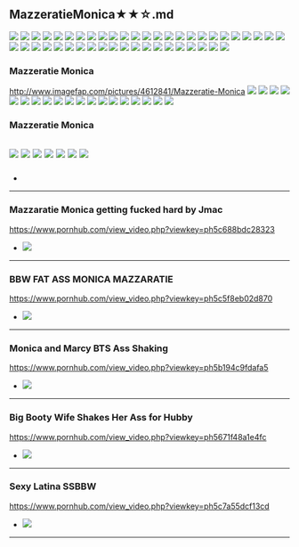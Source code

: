## MazzeratieMonica★★☆.md
![](http://x.imagefapusercontent.com/u/Bill-75/6076239/3963846/Mazzeratie_Monica_2201patp_monica_mazzerati_001.jpg)
![](http://x.imagefapusercontent.com/u/Bill-75/6076239/1878700406/Mazzeratie_Monica_2201patp_monica_mazzerati_002.jpg)
![](http://x.imagefapusercontent.com/u/Bill-75/6076239/1333380942/Mazzeratie_Monica_2201patp_monica_mazzerati_011.jpg)
![](http://x.imagefapusercontent.com/u/Bill-75/6076239/515594703/Mazzeratie_Monica_2201patp_monica_mazzerati_015.jpg)
![](http://x.imagefapusercontent.com/u/Bill-75/6076239/1836184478/Mazzeratie_Monica_2201patp_monica_mazzerati_016.jpg)
![](http://x.imagefapusercontent.com/u/Bill-75/6076239/1097017034/Mazzeratie_Monica_2201patp_monica_mazzerati_017.jpg)
![](http://x.imagefapusercontent.com/u/Bill-75/6076239/1588369539/Mazzeratie_Monica_2201patp_monica_mazzerati_020.jpg)
![](http://x.imagefapusercontent.com/u/Bill-75/6076239/60498324/Mazzeratie_Monica_2201patp_monica_mazzerati_035.jpg)
![](http://x.imagefapusercontent.com/u/Bill-75/6076239/753447352/Mazzeratie_Monica_2201patp_monica_mazzerati_041.jpg)
![](http://x.imagefapusercontent.com/u/Bill-75/6076239/505372908/Mazzeratie_Monica_2201patp_monica_mazzerati_048.jpg)
![](http://x.imagefapusercontent.com/u/Bill-75/6076239/366242119/Mazzeratie_Monica_2201patp_monica_mazzerati_051.jpg)
![](http://x.imagefapusercontent.com/u/Bill-75/6076239/1473447602/Mazzeratie_Monica_2201patp_monica_mazzerati_052.jpg)
![](http://x.imagefapusercontent.com/u/Bill-75/6076239/929389099/Mazzeratie_Monica_2201patp_monica_mazzerati_053.jpg)
![](http://x.imagefapusercontent.com/u/Bill-75/6076239/366242119/Mazzeratie_Monica_2201patp_monica_mazzerati_051.jpg)
![](http://x.imagefapusercontent.com/u/Bill-75/6076239/694285725/Mazzeratie_Monica_2201patp_monica_mazzerati_096.jpg)
![](http://x.imagefapusercontent.com/u/Bill-75/6076239/621006216/Mazzeratie_Monica_2201patp_monica_mazzerati_138.jpg)
![](http://x.imagefapusercontent.com/u/Bill-75/6076239/688779698/Mazzeratie_Monica_2201patp_monica_mazzerati_140.jpg)
![](http://x.imagefapusercontent.com/u/Bill-75/6076239/107644082/Mazzeratie_Monica_2201patp_monica_mazzerati_141.jpg)
![](http://x.imagefapusercontent.com/u/Bill-75/6076239/1719004604/Mazzeratie_Monica_2201patp_monica_mazzerati_142.jpg)
![](http://x.imagefapusercontent.com/u/Bill-75/6076239/586260457/Mazzeratie_Monica_2201patp_monica_mazzerati_145.jpg)
![](http://x.imagefapusercontent.com/u/Bill-75/6076239/1875001259/Mazzeratie_Monica_2201patp_monica_mazzerati_148.jpg)
![](http://x.imagefapusercontent.com/u/Bill-75/6076239/1222920334/Mazzeratie_Monica_2201patp_monica_mazzerati_151.jpg)
![](http://x.imagefapusercontent.com/u/Bill-75/6076239/114620307/Mazzeratie_Monica_2201patp_monica_mazzerati_152.jpg)
![](http://x.imagefapusercontent.com/u/Bill-75/6076239/300965271/Mazzeratie_Monica_2201patp_monica_mazzerati_153.jpg)
![](http://x.imagefapusercontent.com/u/Bill-75/6076239/213165651/Mazzeratie_Monica_2201patp_monica_mazzerati_155.jpg)
![](http://x.imagefapusercontent.com/u/Bill-75/6076239/1357782914/Mazzeratie_Monica_2201patp_monica_mazzerati_157.jpg)
![](http://x.imagefapusercontent.com/u/Bill-75/6076239/1119138718/Mazzeratie_Monica_2201patp_monica_mazzerati_158.jpg)
![](http://x.imagefapusercontent.com/u/Bill-75/6076239/769822333/Mazzeratie_Monica_2201patp_monica_mazzerati_165.jpg)
![](http://x.imagefapusercontent.com/u/Bill-75/6076239/1987318277/Mazzeratie_Monica_2201patp_monica_mazzerati_166.jpg)
![](http://x.imagefapusercontent.com/u/Bill-75/6076239/266171362/Mazzeratie_Monica_2201patp_monica_mazzerati_167.jpg)
![](http://x.imagefapusercontent.com/u/Bill-75/6076239/498625123/Mazzeratie_Monica_2201patp_monica_mazzerati_182.jpg)
![](http://x.imagefapusercontent.com/u/Bill-75/6076239/2127081250/Mazzeratie_Monica_2201patp_monica_mazzerati_183.jpg)
![](http://x.imagefapusercontent.com/u/Bill-75/6076239/100449717/Mazzeratie_Monica_2201patp_monica_mazzerati_201.jpg)
![](http://x.imagefapusercontent.com/u/Bill-75/6076239/1899019097/Mazzeratie_Monica_2201patp_monica_mazzerati_210.jpg)
![](http://x.imagefapusercontent.com/u/Bill-75/6076239/639165627/Mazzeratie_Monica_2201patp_monica_mazzerati_213.jpg)
![](http://x.imagefapusercontent.com/u/Bill-75/6076239/1025847987/Mazzeratie_Monica_2201patp_monica_mazzerati_215.jpg)
![](http://x.imagefapusercontent.com/u/Bill-75/6076239/486966597/Mazzeratie_Monica_2201patp_monica_mazzerati_228.jpg)
![](http://x.imagefapusercontent.com/u/Bill-75/6076239/1817011530/Mazzeratie_Monica_2201patp_monica_mazzerati_230.jpg)
![](http://x.imagefapusercontent.com/u/Bill-75/6076239/1927112709/Mazzeratie_Monica_2201patp_monica_mazzerati_232.jpg)
![](http://x.imagefapusercontent.com/u/Bill-75/6076239/423025490/Mazzeratie_Monica_2201patp_monica_mazzerati_233.jpg)
![](http://x.imagefapusercontent.com/u/Bill-75/6076239/1871064933/Mazzeratie_Monica_2201patp_monica_mazzerati_236.jpg)
![](http://x.imagefapusercontent.com/u/Bill-75/6076239/1985715827/Mazzeratie_Monica_2201patp_monica_mazzerati_238.jpg)
![](http://x.imagefapusercontent.com/u/Bill-75/6076239/481854122/Mazzeratie_Monica_2201patp_monica_mazzerati_240.jpg)
![](http://x.imagefapusercontent.com/u/Bill-75/6076239/564667438/Mazzeratie_Monica_2201patp_monica_mazzerati_241.jpg)
![](http://x.imagefapusercontent.com/u/Bill-75/6076239/499539433/Mazzeratie_Monica_2201patp_monica_mazzerati_242.jpg)
### Mazzeratie Monica
http://www.imagefap.com/pictures/4612841/Mazzeratie-Monica
![](http://x.imagefapusercontent.com/u/C17/4612841/839998722/Mazzeratie_Monica_29.jpg)
![](http://x.imagefapusercontent.com/u/C17/4612841/142800776/Mazzeratie_Monica_30.jpg)
![](http://x.imagefapusercontent.com/u/C17/4612841/365898592/Mazzeratie_Monica_31.jpg)
![](http://x.imagefapusercontent.com/u/C17/4612841/1465143794/Mazzeratie_Monica_35.jpg)
![](http://x.imagefapusercontent.com/u/C17/4612841/1474483259/Mazzeratie_Monica_36.jpg)
![](http://x.imagefapusercontent.com/u/C17/4612841/1592745449/Mazzeratie_Monica_37.jpg)
![](http://x.imagefapusercontent.com/u/C17/4612841/246230873/Mazzeratie_Monica_40.jpg)
![](http://x.imagefapusercontent.com/u/C17/4612841/1288107866/Mazzeratie_Monica_43.jpg)
![](http://x.imagefapusercontent.com/u/C17/4612841/1528331447/Mazzeratie_Monica_46.jpg)
![](http://x.imagefapusercontent.com/u/C17/4612841/1477747251/Mazzeratie_Monica_47.jpg)
![](http://x.imagefapusercontent.com/u/C17/4612841/315653460/Mazzeratie_Monica_48.jpg)
![](http://x.imagefapusercontent.com/u/C17/4612841/363535488/Mazzeratie_Monica_49.jpg)
![](http://x.imagefapusercontent.com/u/C17/4612841/982033829/Mazzeratie_Monica_51.jpg)
![](http://x.imagefapusercontent.com/u/C17/4612841/1884692051/Mazzeratie_Monica_52.jpg)
![](http://x.imagefapusercontent.com/u/C17/4612841/1992427636/Mazzeratie_Monica_55.jpg)
![](http://x.imagefapusercontent.com/u/C17/4612841/1883094368/Mazzeratie_Monica_61.jpg)
![](http://x.imagefapusercontent.com/u/C17/4612841/1659742595/Mazzeratie_Monica_66.jpg)
![](http://x.imagefapusercontent.com/u/C17/4612841/827248337/Mazzeratie_Monica_67.jpg)
![](http://x.imagefapusercontent.com/u/C17/4612841/1991254867/Mazzeratie_Monica_68.jpg)
### Mazzeratie Monica
![](http://x.imagefapusercontent.com/u/lupepunk/6766899/1548222269/Mazzeratie_Monica-BBD_9752_Monica_2_040.jpg)
![](http://x.imagefapusercontent.com/u/lupepunk/6766899/670899086/Mazzeratie_Monica-BBD_9752_Monica_2_041.jpg)
![](http://x.imagefapusercontent.com/u/lupepunk/6766899/364297792/Mazzeratie_Monica-BBD_9752_Monica_2_042.jpg)
![](http://x.imagefapusercontent.com/u/lupepunk/6766899/41406885/Mazzeratie_Monica-BBD_9752_Monica_2_043.jpg)
![](http://x.imagefapusercontent.com/u/lupepunk/6766899/1753016007/Mazzeratie_Monica-BBD_9752_Monica_2_044.jpg)
![](http://x.imagefapusercontent.com/u/lupepunk/6766899/586855974/Mazzeratie_Monica-BBD_9752_Monica_2_045.jpg)
![](http://x.imagefapusercontent.com/u/lupepunk/6766899/1338687941/Mazzeratie_Monica-BBD_9752_Monica_2_046.jpg)
---
### 

- ![]()
---
### Mazzaratie Monica getting fucked hard by Jmac
https://www.pornhub.com/view_video.php?viewkey=ph5c688bdc28323
- ![](https://ci.phncdn.com/videos/201902/16/208112991/original/(m=ecuKGgaaaa)(mh=1ZvGnUT_foEgD5Vx)10.jpg)
---
### BBW FAT ASS MONICA MAZZARATIE
https://www.pornhub.com/view_video.php?viewkey=ph5c5f8eb02d870
- ![](https://ci.phncdn.com/videos/201902/10/206849111/original/(m=ecuKGgaaaa)(mh=_XfSSEJPvjVjNEex)10.jpg)
---
### Monica and Marcy BTS Ass Shaking
https://www.pornhub.com/view_video.php?viewkey=ph5b194c9fdafa5
- ![](https://ci.phncdn.com/videos/201806/07/169465512/original/(m=ecuKGgaaaa)(mh=qdjx_L62nyTEu6y6)5.jpg)
---
### Big Booty Wife Shakes Her Ass for Hubby
https://www.pornhub.com/view_video.php?viewkey=ph5671f48a1e4fc
- ![](https://ci.phncdn.com/videos/201512/17/63963191/original/(m=ecuKGgaaaa)(mh=0NMvDDr0-XQdma7F)11.jpg)
---
### Sexy Latina SSBBW
https://www.pornhub.com/view_video.php?viewkey=ph5c7a55dcf13cd
- ![](https://ci.phncdn.com/videos/201903/02/210749901/original/(m=ecuKGgaaaa)(mh=muKqMdTPMPcIjOD8)5.jpg)
---
